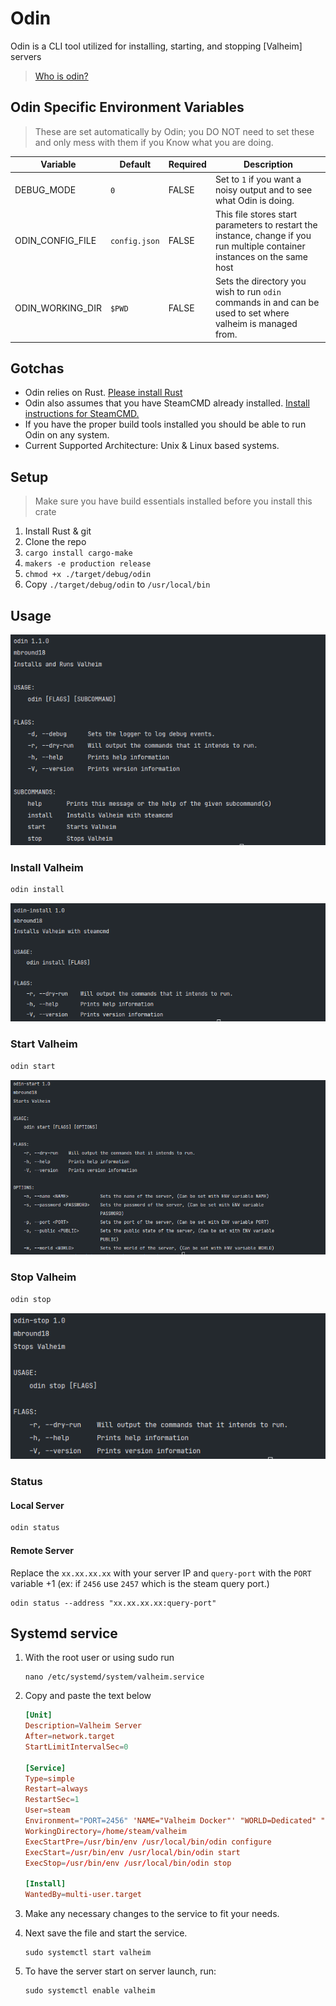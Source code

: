 # Odin

Odin is a CLI tool utilized for installing, starting, and stopping [Valheim] servers

> [Who is odin?](https://en.wikipedia.org/wiki/Odin)

## Odin Specific Environment Variables

> These are set automatically by Odin;
> you DO NOT need to set these and only mess with them if you Know what you are doing.

| Variable         | Default       | Required | Description                                                                                                                |
| ---------------- | ------------- | -------- | -------------------------------------------------------------------------------------------------------------------------- |
| DEBUG_MODE       | `0`           | FALSE    | Set to `1` if you want a noisy output and to see what Odin is doing.                                                       |
| ODIN_CONFIG_FILE | `config.json` | FALSE    | This file stores start parameters to restart the instance, change if you run multiple container instances on the same host |
| ODIN_WORKING_DIR | `$PWD`        | FALSE    | Sets the directory you wish to run `odin` commands in and can be used to set where valheim is managed from.                |

## Gotchas

- Odin relies on Rust. [Please install Rust](https://www.rust-lang.org/tools/install)
- Odin also assumes that you have SteamCMD already installed. [Install instructions for SteamCMD.](https://developer.valvesoftware.com/wiki/SteamCMD)
- If you have the proper build tools installed you should be able to run Odin on any system.
- Current Supported Architecture: Unix & Linux based systems.

## Setup

> Make sure you have build essentials installed before you install this crate

1. Install Rust & git
2. Clone the repo
3. `cargo install cargo-make`
4. `makers -e production release`
5. `chmod +x ./target/debug/odin`
6. Copy `./target/debug/odin` to `/usr/local/bin`

## Usage

![Main Menu](../../docs/assets/main-menu.png)

### Install Valheim

```sh
odin install
```

![Install Menu](../../docs/assets/install-menu.png)

### Start Valheim

```sh
odin start
```

![Start Menu](../../docs/assets/start-menu.png)

### Stop Valheim

```sh
odin stop
```

![Install Menu](../../docs/assets/stop-menu.png)

### Status

#### Local Server

```sh
odin status
```

#### Remote Server

Replace the `xx.xx.xx.xx` with your server IP and `query-port` with the `PORT` variable +1 (ex: if `2456` use `2457` which is the steam query port.)

```shell
odin status --address "xx.xx.xx.xx:query-port"
```


## Systemd service

1. With the root user or using sudo run

   ```shell
   nano /etc/systemd/system/valheim.service 
   ```

2. Copy and paste the text below

    ```toml
    [Unit]
    Description=Valheim Server
    After=network.target
    StartLimitIntervalSec=0
   
    [Service]
    Type=simple
    Restart=always
    RestartSec=1
    User=steam
    Environment="PORT=2456" 'NAME="Valheim Docker"' "WORLD=Dedicated" "PUBLIC=1" "PASSWORD=changeme"
    WorkingDirectory=/home/steam/valheim
    ExecStartPre=/usr/bin/env /usr/local/bin/odin configure
    ExecStart=/usr/bin/env /usr/local/bin/odin start
    ExecStop=/usr/bin/env /usr/local/bin/odin stop
    
    [Install]
    WantedBy=multi-user.target
    ```

3. Make any necessary changes to the service to fit your needs.
4. Next save the file and start the service.

    ```shell
    sudo systemctl start valheim
    ```

5. To have the server start on server launch, run:

    ```shell
    sudo systemctl enable valheim
    ```
